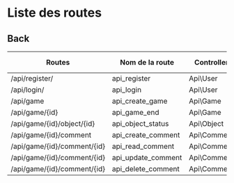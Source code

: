 # Liste des routes

## Back

| Routes                      | Nom de la route    | Controller  | Methodes (HTTP) | Méthode    |
|-----------------------------|--------------------|-------------|-----------------|------------|
| /api/register/              | api_register       | Api\User    | POST            | register() |
| /api/login/                 | api_login          | Api\User    | POST            | login()    |
| /api/game                   | api_create_game    | Api\Game    | POST            | create()   |
| /api/game/{id}              | api_game_end       | Api\Game    | PUT/PATCH       | update()   |
| /api/game/{id}/object/{id}  | api_object_status  | Api\Object  | PUT/PATCH       | update()   |
| /api/game/{id}/comment      | api_create_comment | Api\Comment | POST            | create()   |
| /api/game/{id}/comment/{id} | api_read_comment   | Api\Comment | GET             | read()     |
| /api/game/{id}/comment/{id} | api_update_comment | Api\Comment | PUT/PATCH       | update()   |
| /api/game/{id}/comment/{id} | api_delete_comment | Api\Comment | DELETE          | delete()   |
